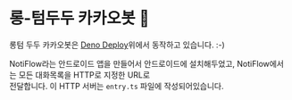 # 롱-텀두두 카카오봇 🐹

롱텀 두두 카카오봇은 [Deno Deploy](https://deno.com/deploy)위에서 동작하고 있습니다. :-)

NotiFlow라는 안드로이드 앱을 만들어서 안드로이드에 설치해두었고, NotiFlow에서는 모든 대화목록을 HTTP로 지정한 URL로  
전달합니다. 이 HTTP 서버는 `entry.ts` 파일에 작성되어있습니다.

